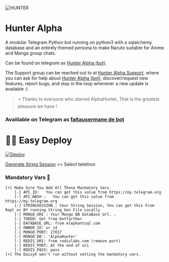 
![HUNTER](https://i.imgur.com/N2Ru7ib.jpg)

# Hunter Alpha

A modular Telegram Python bot running on python3 with a sqlalchemy database and an entirely themed persona to make Naruto suitable for Anime and Manga group chats. 

Can be found on telegram as [Hunter Alpha (bot)](http://t.me/xxXhunteralphaX_Bot).

The Support group can be reached out to at [Hunter Alpha Support](https://t.me/AlphaEliasxd), where you can ask for help about [Hunter Alpha (bot)](https://t.me/xxXhunteralphaX_Bot), discover/request new features, report bugs, and stay in the loop whenever a new update is available :) 

> ⭐️ Thanks to everyone who starred AlphaHunter, That is the greatest pleasure we have !


### Avaiilable on Telegram as [faltausermane de bot](https://t.me/AndroidCave)


# 🏃‍♂️ Easy Deploy 
[![Deploy](https://www.herokucdn.com/deploy/button.svg)](https://heroku.com/deploy?templatehttps://github.com/AlphaEliasPY/AlphaHunter)

[Generate String Session](https://replit.com/@AlphaEliasPY/AlphaHunter-1)  << Select telethon


### Mandatory Vars 📒
```
[+] Make Sure You Add All These Mandatory Vars. 
    [-] API_ID:   You can get this value from https://my.telegram.org
    [-] API_HASH :   You can get this value from https://my.telegram.org
    [-] STRINGSESSION : Your String Session, You can get this From Repl or BY running String_Gen File Locally
    [-] MONGO_URI : Your Mongo DB DataBase Url. .
    [-] TOKEN: Get from botfarther
    [-] DATABASE_URL: from elephantsql.com
    [-] OWNER_ID: ur id
    [-] MONGO_PORT: 27017
    [-] MONGO_DB': 'AlphaHunter'
    [-] REDIS_URI: from redislabs.com (remove port)
    [-] REDIS_PORT: At the end of uri
    [-] REDIS_PASS: pass
[+] The DaisyX won't run without setting the mandatory vars.
```
